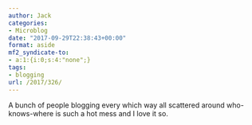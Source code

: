 ```yaml
---
author: Jack
categories:
- Microblog
date: "2017-09-29T22:38:43+00:00"
format: aside
mf2_syndicate-to:
- a:1:{i:0;s:4:"none";}
tags:
- blogging
url: /2017/326/
---
```

A bunch of people blogging every which way all scattered around who-knows-where is such a hot mess and I love it so.